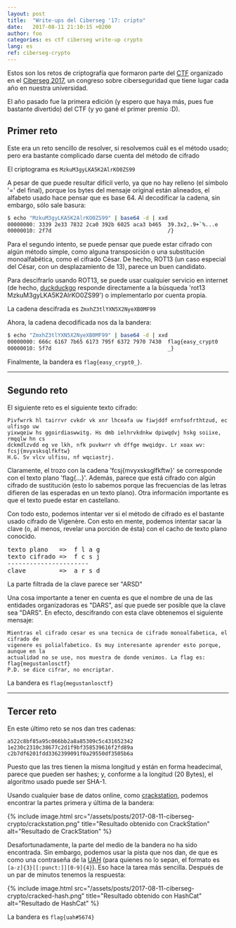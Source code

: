 ```yaml
---
layout: post
title:  "Write-ups del Ciberseg '17: cripto"
date:	2017-08-11 21:10:15 +0200
author: foo
categories: es ctf ciberseg write-up crypto
lang: es
ref: ciberseg-crypto
---
```



Estos son los retos de criptografía que formaron parte del
[CTF](https://ciberseg.uah.es/ctf.html) organizado en el
[Ciberseg 2017](https://ciberseg.uah.es), un congreso sobre ciberseguridad que tiene
lugar cada año en nuestra universidad.

El año pasado fue la primera edición (y espero que haya más, pues fue bastante divertido)
del CTF (y yo gané el primer premio :D).

## Primer reto

Este era un reto sencillo de resolver, si resolvemos cuál es el método usado; pero era
bastante complicado darse cuenta del método de cifrado

El criptograma es `MzkuM3gyLKA5K2AlrKO0ZS99`

A pesar de que puede resultar difícil verlo, ya que no hay relleno (el símbolo '=' del
final), porque los bytes del mensaje original están alineados, el alfabeto usado hace
pensar que es base 64. Al decodificar la cadena, sin embargo, sólo sale basura:
```sh
$ echo "MzkuM3gyLKA5K2AlrKO0ZS99" | base64 -d | xxd
00000000: 3339 2e33 7832 2ca0 392b 6025 aca3 b465  39.3x2,.9+`%...e
00000010: 2f7d                                     /}
```

Para el segundo intento, se puede pensar que puede estar cifrado con algún método simple,
como alguna transposición o una substitución monoalfabética, como el cifrado César. De
hecho, ROT13 (un caso especial del César, con un desplazamiento de 13), parece un buen
candidato.

Para descifrarlo usando ROT13, se puede usar cualquier servicio en internet (de hecho,
[duckduckgo](https://duckduckgo.com/html?q=rot13%20MzkuM3gyLKA5K2AlrKO0ZS99) responde
directamente a la búsqueda 'rot13 MzkuM3gyLKA5K2AlrKO0ZS99') o implementarlo por cuenta
propia.

La cadena descifrada es `ZmxhZ3tlYXN5X2NyeXB0MF99`

Ahora, la cadena decodificada nos da la bandera:
```sh
$ echo "ZmxhZ3tlYXN5X2NyeXB0MF99" | base64 -d | xxd
00000000: 666c 6167 7b65 6173 795f 6372 7970 7430  flag{easy_crypt0
00000010: 5f7d                                     _}
```

Finalmente, la bandera es `flag{easy_crypt0_}`.


-----------------------------------------------------------------------------------------


## Segundo reto

El siguiente reto es el siguiente texto cifrado:
```
Pivfwrrk hl tairrvr cvkdr vk xnr lhceafa uw fiwjddf ernfsofrthtzud, ec ulfisgo uw
yixwqeiw hs ggoirdiaswwitg. Hs dmb ielhrvkdnkw dpiwqdvj hskg soiixe, rmqqlw hn cs
dckmdlzvdd eg ve lkh, nfk puvkwrr vh dffge mwqidgv. Lr xoax wv: fcsj{mvyxsksqlfkftw}
H.G. Sv vlcv ulfisu, nf wqciastrj.
```

Claramente, el trozo con la cadena 'fcsj{mvyxsksglfkftw}' se corresponde con el texto
plano 'flag{...}'. Además, parece que está cifrado con algún cifrado de sustitución
(esto lo sabemos porque las frecuencias de las letras difieren de las esperadas en un
texto plano). Otra información importante es que el texto puede estar en castellano.


Con todo esto, podemos intentar ver si el método de cifrado es el bastante usado cifrado
de Vigenère. Con esto en mente, podemos intentar sacar la clave (o, al menos, revelar
una porción de ésta) con el cacho de texto plano conocido.

<pre>
texto plano   =>  f l a g
texto cifrado =>  f c s j
----------------------
clave         =>  a r s d
</pre>

La parte filtrada de la clave parece ser "ARSD"

Una cosa importante a tener en cuenta es que el nombre de una de las entidades
organizadoras es "DARS", así que puede ser posible que la clave sea "DARS". En efecto,
descifrando con esta clave obtenemos el siguiente mensaje:
```
Mientras el cifrado cesar es una tecnica de cifrado monoalfabetica, el cifrado de
vigenere es polialfabetico. Es muy interesante aprender esto porque, aunque en la
actualidad no se use, nos muestra de donde venimos. La flag es: flag{megustanlosctf}
P.D. se dice cifrar, no encriptar.
```

La bandera es `flag{megustanlosctf}`


-----------------------------------------------------------------------------------------


## Tercer reto

En este último reto se nos dan tres cadenas:
```
a522c8bf85a95c066bb2a8a85309c5c431652342
1e230c2310c38677c2d1f9bf358539616f2fd89a
c2b7df6201fdd3362399091f0a29550df3505b6a
```

Puesto que las tres tienen la misma longitud y están en forma headecimal, parece que
pueden ser hashes; y, conforme a la longitud (20 Bytes), el algoritmo usado puede ser
SHA-1.

Usando cualquier base de datos online, como [crackstation](https://crackstation.net/),
podemos encontrar la partes primera y última de la bandera:

{% include image.html
	src="/assets/posts/2017-08-11-ciberseg-crypto/crackstation.png"
	title="Resultado obtenido con CrackStation"
	alt="Resultado de CrackStation"
%}

Desafortunadamente, la parte del medio de la bandera no ha sido encontrada. Sin embargo,
podemos usar la pista que nos dan, de que es como una contraseña de la
[UAH](https://www.uah.es) (para quienes no lo sepan, el formato es
`[a-z]{3}[[:punct:]][0-9]{4}`). Eso hace la tarea más sencilla. Después de un par de
minutos tenemos la respuesta:

{% include image.html
	src="/assets/posts/2017-08-11-ciberseg-crypto/cracked-hash.png"
	title="Resultado obtenido con HashCat"
	alt="Resultado de HashCat"
%}

La bandera es `flag{uah#5674}`
